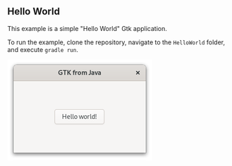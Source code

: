 ## Hello World

This example is a simple "Hello World" Gtk application.

To run the example, clone the repository, navigate to the `HelloWorld` folder, and execute `gradle run`.

![Hello World screenshot](simple-helloworld.png)
